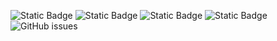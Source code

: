 ![Static Badge](https://img.shields.io/badge/blacklists-60-000000) ![Static Badge](https://img.shields.io/badge/blacklisted-3090924-cc0000) ![Static Badge](https://img.shields.io/badge/whitelisted-2242-00CC00) ![Static Badge](https://img.shields.io/badge/streaming_blacklist-28106-000000) ![GitHub issues](https://img.shields.io/github/issues/fabriziosalmi/blacklists)
